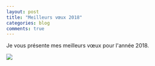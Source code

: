 ```yaml
---
layout: post
title: "Meilleurs vœux 2018"
categories: blog
comments: true
---
```


Je vous présente mes meilleurs vœux pour l'année 2018. 

![](https://github.com/homeostasie/bouquins/raw/master/_pics/blog/2021/new-year.gif)
